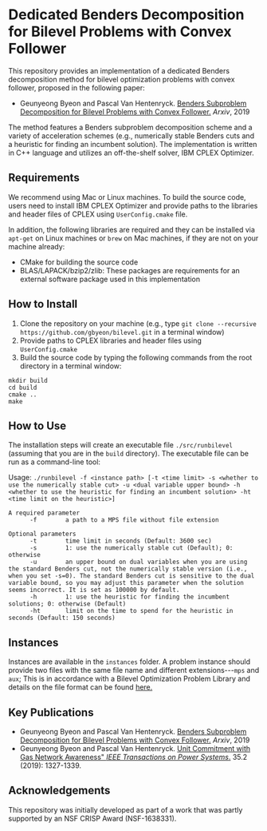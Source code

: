 # Dedicated Benders Decomposition for Bilevel Problems with Convex Follower
  
This repository provides an implementation of a dedicated Benders decomposition method for bilevel optimization problems with convex follower, proposed in the following paper:

- Geunyeong Byeon and Pascal Van Hentenryck. [Benders Subproblem Decomposition for Bilevel Problems with Convex Follower.](https://arxiv.org/pdf/1801.03520) *Arxiv*, 2019

The method features a Benders subproblem decomposition scheme and a variety of acceleration schemes (e.g., numerically stable Benders cuts and a heuristic for finding an incumbent solution). The implementation is written in C++ language and utilizes an off-the-shelf solver, IBM CPLEX Optimizer. 

## Requirements
We recommend using Mac or Linux machines. To build the source code, users need to install IBM CPLEX Optimizer and provide paths to the libraries and header files of CPLEX using `UserConfig.cmake` file.

In addition, the following libraries are required and they can be installed via `apt-get` on Linux machines or `brew` on Mac machines, if they are not on your machine already:
- CMake for building the source code
- BLAS/LAPACK/bzip2/zlib: These packages are requirements for an external software package used in this implementation

## How to Install
1. Clone the repository on your machine (e.g., type `git clone --recursive https://github.com/gbyeon/bilevel.git` in a terminal window)
2. Provide paths to CPLEX libraries and header files using `UserConfig.cmake`
3. Build the source code by typing the following commands from the root directory in a terminal window:
```
mkdir build
cd build
cmake ..
make
```

## How to Use
The installation steps will create an executable file `./src/runbilevel` (assuming that you are in the `build` directory).
The executable file can be run as a command-line tool: 

Usage: `./runbilevel -f <instance path> [-t <time limit> -s <whether to use the numerically stable cut> -u <dual variable upper bound> -h <whether to use the heuristic for finding an incumbent solution> -ht <time limit on the heuristic>]
`

```
A required parameter
      -f        a path to a MPS file without file extension
```
```
Optional parameters
      -t        time limit in seconds (Default: 3600 sec)
      -s        1: use the numerically stable cut (Default); 0: otherwise
      -u        an upper bound on dual variables when you are using the standard Benders cut, not the numerically stable version (i.e., when you set -s=0). The standard Benders cut is sensitive to the dual variable bound, so you may adjust this parameter when the solution seems incorrect. It is set as 100000 by default.
      -h        1: use the heuristic for finding the incumbent solutions; 0: otherwise (Default)
      -ht       limit on the time to spend for the heuristic in seconds (Default: 150 seconds)
```
## Instances
Instances are available in the `instances` folder. A problem instance should provide two files with the same file name and different extensions---`mps` and `aux`; This is in accordance with a Bilevel Optimization Problem Library and details on the file format can be found [here.](https://coral.ise.lehigh.edu/data-sets/bilevel-instances/)

## Key Publications
- Geunyeong Byeon and Pascal Van Hentenryck. [Benders Subproblem Decomposition for Bilevel Problems with Convex Follower.](https://arxiv.org/pdf/1801.03520) *Arxiv*, 2019
- Geunyeong Byeon and Pascal Van Hentenryck. [Unit Commitment with Gas Network Awareness" *IEEE Transactions on Power Systems*.](https://ieeexplore.ieee.org/abstract/document/8844828) 35.2 (2019): 1327-1339.

## Acknowledgements
This repository was initially developed as part of a work that was partly supported by an NSF CRISP Award (NSF-1638331).

